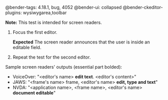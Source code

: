 @bender-tags: 4.18.1, bug, 4052
@bender-ui: collapsed
@bender-ckeditor-plugins: wysiwygarea,toolbar

**Note:** This test is intended for screen readers.

1. Focus the first editor.

	**Expected** The screen reader announces that the user is inside an editable field.
1. Repeat the test for the second editor.

Sample screen readers' outputs (essential part bolded):

* VoiceOver: "&lt;editor's name&gt; **edit text**. &lt;editor's content&gt;"
* JAWS: "&lt;frame's name&gt; frame, &lt;editor's name&gt; **edit, type and text**"
* NVDA: "&lt;application name&gt;, &lt;frame name&gt;, &lt;editor's name&gt; **document editable**"
